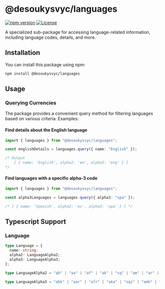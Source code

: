 # @desoukysvyc/languages

[![npm version](https://badge.fury.io/js/%40desoukysvyc%2Flanguages.svg)](https://www.npmjs.com/package/@desoukysvyc/languages)
[![License](https://img.shields.io/badge/license-MIT-blue.svg)](https://opensource.org/licenses/MIT)

A specialized sub-package for accessing language-related information, including language codes, details, and more.

## Installation

You can install this package using npm:

```bash
npm install @desoukysvyc/languages
```

## Usage

### Querying Currencies

The package provides a convenient query method for filtering languages based on various criteria. Examples:


#### Find details about the English language

```typescript
import { languages } from "@desoukysvyc/languages";

const englishDetails = languages.query({ name: "English" });

/* Output
    [ { name: 'English', alpha2: 'en', alpha3: 'eng' } ]
*/
```

#### Find languages with a specific alpha-3 code

```typescript
import { languages } from "@desoukysvyc/languages";

const alpha3Languages = languages.query({ alpha3: "spa" });

/* [ { name: 'Spanish', alpha2: 'es', alpha3: 'spa' } ] */
```

## Typescript Support

### Language

```typescript
type Language = {
  name: string;
  alpha2: LanguageAlpha2;
  alpha3: LanguageAlpha3;
};

type LanguageAlpha2 = "ab" | "aa" | "af" | "ak" | "sq" | "am" | "ar" | "an" | "hy" | "as" | "av" | "ae" | "ay" | "az" | "bm" | "ba" | "eu" | "be" | "bn" | "bi" | "bs" | "br" | "bg" | "my" | "ca" | "km" | "ch" | ... 156 more ... 

type LanguageAlpha3 = "abk" | "aar" | "afr" | "aka" | "sqi" | "amh" | "ara" | "arg" | "hye" | "asm" | "ava" | "ave" | "aym" | "aze" | "bam" | "bak" | "eus" | "bel" | "ben" | "bis" | "bos" | "bre" | "bul" | ... 160 more ...
```
